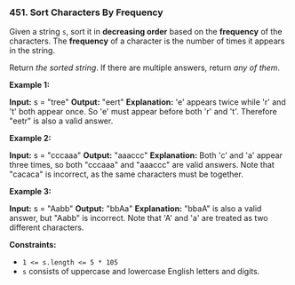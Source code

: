 ### 451\. Sort Characters By Frequency

Given a string `s`, sort it in **decreasing order** based on the **frequency** of the characters. The **frequency** of a character is the number of times it appears in the string.

Return _the sorted string_. If there are multiple answers, return _any of them_.

**Example 1:**

**Input:** s = "tree"
**Output:** "eert"
**Explanation:** 'e' appears twice while 'r' and 't' both appear once.
So 'e' must appear before both 'r' and 't'. Therefore "eetr" is also a valid answer.

**Example 2:**

**Input:** s = "cccaaa"
**Output:** "aaaccc"
**Explanation:** Both 'c' and 'a' appear three times, so both "cccaaa" and "aaaccc" are valid answers.
Note that "cacaca" is incorrect, as the same characters must be together.

**Example 3:**

**Input:** s = "Aabb"
**Output:** "bbAa"
**Explanation:** "bbaA" is also a valid answer, but "Aabb" is incorrect.
Note that 'A' and 'a' are treated as two different characters.

**Constraints:**

*   `1 <= s.length <= 5 * 105`
*   `s` consists of uppercase and lowercase English letters and digits.
